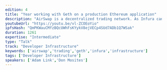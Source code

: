 ```yaml
---
edition: 4
title: "Year working with Geth on a production Ethereum application"
description: "AirSwap is a decentralized trading network. As Infura can attest, these applications end up making quite a few calls to Ethereum nodes. Most of the calls are simple lookup calls just checking balances. In addition, because the network supports trading there are many transferring token calls as well. This talk focuses on the evolution of AirSwap's geth infrastructure through the course of the year and how the setup has changed. We started from using Infura, to a single node, to making an in-house cluster. Along the way, we've experienced down times, slow syncs, and code issues. While, the infrastructure is bound to change as the ecosystem shifts, we'd love to share what we've learned and a bit of our setup."
youtubeUrl: "https://youtu.be/vl-ZCOEoYio"
ipfsHash: "QmPKWauCMfzBQcUWhFsKYykV8ejVECp4SUd7ADb1Q7WSak"
duration: 1261
expertise: "Intermediate"
type: "Talk"
track: "Developer Infrastructure"
keywords: ['airswap','trading','geth','infura','infrastructure']
tags: ['Developer Infrastructure']
speakers: ['Adam Link','Don Mosites']
---
```


